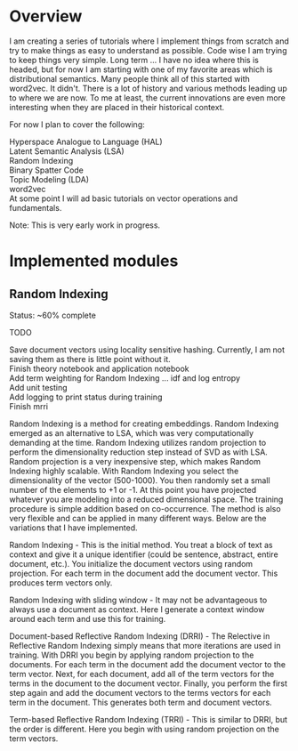 # Overview

I am creating a series of tutorials where I implement things from scratch and try to make things as easy to understand as possible. Code wise I am trying to keep things very simple. Long term ... I have no idea where this is headed, but for now I am starting with one of my favorite areas which is distributional semantics. Many people think all of this started with word2vec. It didn't. There is a lot of history and various methods leading up to where we are now. To me at least, the current innovations are even more interesting when they are placed in their historical context.

For now I plan to cover the following:

Hyperspace Analogue to Language (HAL)<br/>
Latent Semantic Analysis (LSA)<br/>
Random Indexing<br/>
Binary Spatter Code<br/>
Topic Modeling (LDA)<br/>
word2vec<br/>
At some point I will ad basic tutorials on vector operations and fundamentals.

Note: This is very early work in progress.

# Implemented modules

## Random Indexing

Status: ~60% complete

TODO

Save document vectors using locality sensitive hashing. Currently, I am not saving them as there is little point without it.<br/>
Finish theory notebook and application notebook<br/>
Add term weighting for Random Indexing ... idf and log entropy<br/>
Add unit testing<br/>
Add logging to print status during training<br/>
Finish mrri

Random Indexing is a method for creating embeddings. Random Indexing emerged as an alternative to LSA, which was very computationally demanding at the time. Random Indexing utilizes random projection to perform the dimensionality reduction step instead of SVD as with LSA. Random projection is a very inexpensive step, which makes Random Indexing highly scalable. With Random Indexing you select the dimensionality of the vector (500-1000). You then randomly set a small number of the elements to +1 or -1. At this point you have projected whatever you are modeling into a reduced dimensional space. The training procedure is simple addition based on co-occurrence. The method is also very flexible and can be applied in many different ways. Below are the variations that I have implemented.

Random Indexing - This is the initial method. You treat a block of text as context and give it a unique identifier (could be sentence, abstract, entire document, etc.). You initialize the document vectors using random projection. For each term in the document add the document vector. This produces term vectors only.

Random Indexing with sliding window - It may not be advantageous to always use a document as context. Here I generate a context window around each term and use this for training.

Document-based Reflective Random Indexing (DRRI) - The Relective in Reflective Random Indexing simply means that more iterations are used in training. With DRRI you begin by applying random projection to the documents. For each term in the document add the document vector to the term vector. Next, for each document, add all of the term vectors for the terms in the document to the document vector. Finally, you perform the first step again and add the document vectors to the terms vectors for each term in the document. This generates both term and document vectors.

Term-based Reflective Random Indexing (TRRI) - This is similar to DRRI, but the order is different. Here you begin with using random projection on the term vectors.
